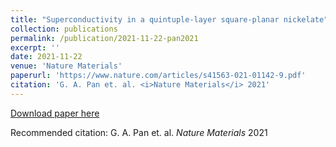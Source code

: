 ```yaml
---
title: "Superconductivity in a quintuple-layer square-planar nickelate"
collection: publications
permalink: /publication/2021-11-22-pan2021
excerpt: ''
date: 2021-11-22
venue: 'Nature Materials'
paperurl: 'https://www.nature.com/articles/s41563-021-01142-9.pdf'
citation: 'G. A. Pan et. al. <i>Nature Materials</i> 2021'
---
```


[Download paper here](https://www.nature.com/articles/s41563-021-01142-9.pdf)

Recommended citation: G. A. Pan et. al. <i>Nature Materials</i> 2021
